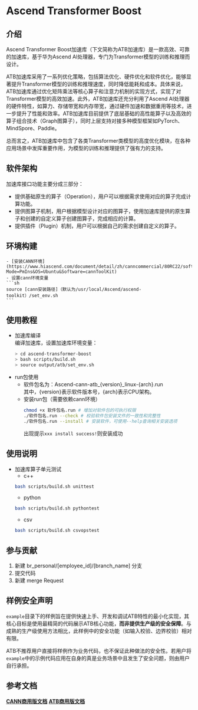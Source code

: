 # Ascend Transformer Boost

## 介绍
Ascend Transformer Boost加速库（下文简称为ATB加速库）是一款高效、可靠的加速库，基于华为Ascend AI处理器，专门为Transformer模型的训练和推理而设计。

ATB加速库采用了一系列优化策略，包括算法优化、硬件优化和软件优化，能够显著提升Transformer模型的训练和推理速度，同时降低能耗和成本。具体来说，ATB加速库通过优化矩阵乘法等核心算子和注意力机制的实现方式，实现了对Transformer模型的高效加速。此外，ATB加速库还充分利用了Ascend AI处理器的硬件特性，如算力、存储带宽和内存带宽，通过硬件加速和数据重用等技术，进一步提升了性能和效率。ATB加速库目前提供了底层基础的高性能算子以及高效的算子组合技术（Graph图算子），同时上层支持对接多种模型框架如PyTorch、MindSpore、Paddle。

总而言之，ATB加速库中包含了各类Transformer类模型的高度优化模块，在各种应用场景中发挥重要作用，为模型的训练和推理提供了强有力的支持。


## 软件架构
加速库接口功能主要分成三部分：
- 提供基础原生的算子（Operation），用户可以根据需求使用对应的算子完成计算功能。
- 提供图算子机制，用户根据模型设计对应的图算子，使用加速库提供的原生算子和创建的自定义算子创建图算子，完成相应的计算。
- 提供插件（Plugin）机制，用户可以根据自己的需求创建自定义的算子。

## 环境构建
    - [安装CANN环境](https://www.hiascend.com/document/detail/zh/canncommercial/80RC22/softwareinst/instg/instg_0001.html?Mode=PmIns&OS=Ubuntu&Software=cannToolKit)
    - 设置cann环境变量
    ```sh
    source [cann安装路径]（默认为/usr/local/Ascend/ascend-toolkit）/set_env.sh
    ```

## 使用教程
 
 - 加速库编译<br>
    编译加速库，设置加速库环境变量：
    ```sh
    > cd ascend-transformer-boost
    > bash scripts/build.sh
    > source output/atb/set_env.sh
    ```
 - run包使用<br>
    - 软件包名为：Ascend-cann-atb_{version}_linux-{arch}.run <br>
    其中，{version}表示软件版本号，{arch}表示CPU架构。
    - 安装run包（需要依赖cann环境）
        ```sh
        chmod +x 软件包名.run # 增加对软件包的可执行权限
        ./软件包名.run --check # 校验软件包安装文件的一致性和完整性
        ./软件包名.run --install # 安装软件，可使用--help查询相关安装选项
        ```
        出现提示`xxx install success!`则安装成功

## 使用说明
- 加速库算子单元测试
    - c++
    ```sh
    bash scripts/build.sh unittest
    ```
    - python
    ```sh
    bash scripts/build.sh pythontest
    ```
    - csv
    ```sh
    bash scripts/build.sh csvopstest
    ```

## 参与贡献
 
1.  新建 br_personal/[employee_id]/[branch_name] 分支
2.  提交代码
3.  新建 merge Request

## 样例安全声明
`example`目录下的样例旨在提供快速上手、开发和调试ATB特性的最小化实现，其核心目标是使用最精简的代码展示ATB核心功能，**而非提供生产级的安全保障**。与成熟的生产级使用方法相比，此样例中的安全功能（如输入校验、边界校验）相对有限。

ATB不推荐用户直接将样例作为业务代码，也不保证此种做法的安全性。若用户将`example`中的示例代码应用在自身的真是业务场景中且发生了安全问题，则由用户自行承担。

## 参考文档
**[CANN商用版文档](https://www.hiascend.com/document/detail/zh/canncommercial/80RC2/quickstart/quickstart/quickstart_18_0001.html)**
**[ATB商用版文档](https://www.hiascend.com/document/detail/zh/canncommercial/80RC2/developmentguide/acce/ascendtb/ascendtb_0001.html)**
